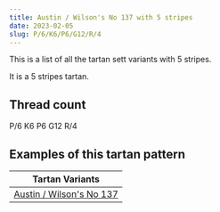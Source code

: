 ```yaml
---
title: Austin / Wilson's No 137 with 5 stripes
date: 2023-02-05
slug: P/6/K6/P6/G12/R/4
---
```

This is a list of all the tartan sett variants with 5 stripes.

It is a 5 stripes tartan.


## Thread count
P/6 K6 P6 G12 R/4

## Examples of this tartan pattern

| Tartan Variants |
|---------------|
| [Austin / Wilson's No 137](/variants/p/6/k6/p6/g12/r/4-g008000-k000000-p800080-rc00000)||
